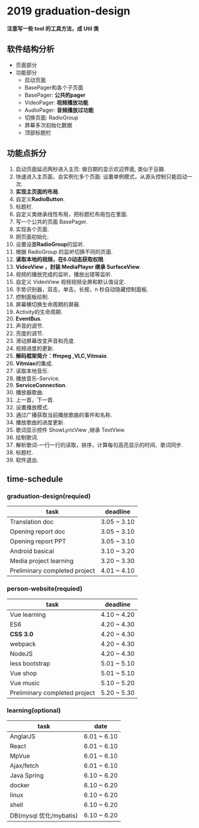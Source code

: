 # 2019 graduation-design
**注意写一些 tool 的工具方法，成 Util 类**

## 软件结构分析

* 页面部分
* 功能部分
  + 启动页面
  + BasePager和各个子页面
   - BasePager: **公共的pager**
   - VideoPager: **视频播放功能**
   - AudioPager: **音频播放过功能**
  + 切换页面: RadioGroup
  + 屏幕多次初始化数据
  + 顶部标题栏

## 功能点拆分
 1. 启动页面延迟两秒进入主页: 做日期的显示欢迎界面, 类似于豆瓣.
 2. 快速进入主页面，会实例化多个页面: 设置单例模式，从源头控制只能启动一次.
 3. **实现主页面的布局**.
 4. 自定义**RadioButton**.   
 5. 标题栏.
 6. 自定义类继承线性布局，把标题栏布局包在里面.    
 7. 写一个公共的页面 BasePager.
 8. 实现各个页面.
 9. 把页面初始化.
 10. 设置设置**RadioGroup**的监听.
 11. 根据 RadioGroup 的监听切换不同的页面.
 12. **读取本地的视频，在6.0动态获取权限**.
 13. **VideoView ，封装 MediaPlayer 继承 SurfaceView**.
 14. 视频的播放完成的监听，播放出错等监听.
 15. 自定义 VideoView 视频视频全屏和默认值设定.
 16. 手势识别器，双击，单击，长按，n 秒自动隐藏控制面板.
 17. 控制面板绘制.
 18. 屏幕横切换生命周期的屏蔽.
 19. Activity的生命周期.
 20. **EventBus**.
 20. 声音的调节.
 21. 亮度的调节.
 22. 滑动屏幕改变声音和亮度.
 23. 视频进度的更新.
 24. **解码框架简介：ffmpeg ,VLC,Vitmaio**.
 25. **Vitmiao**的集成.
 26. 读取本地音乐.
 27. 播放音乐-Service.
 28. **ServiceConnection**.
 29. 播放器歌曲.
 30. 上一首，下一首.
 31. 设置播放模式.
 32. 通过广播获取当前播放歌曲的事件和名称.
 33. 播放歌曲的进度更新.
 34. 歌词显示控件 ShowLyricView ,继承 TextView.
 35. 绘制歌词.
 36. 解析歌词-一行一行的读取，排序，计算每句高亮显示的时间、歌词同步.
 37. 标题栏.
 38. 软件退出.

 ## time-schedule
### graduation-design(requied)
 task | deadline
 --------------------- | ----------
 Translation doc       | 3.05 ~ 3.10
 Opening report doc    | 3.05 ~ 3.10
 Opening report PPT    | 3.05 ~ 3.10
 Android basical       | 3.10 ~ 3.20
 Media project learning| 3.20 ~ 3.30
 Preliminary completed project| 4.01 ~ 4.10

### person-website(requied)
 task | deadline
 --------------------- | -----------
 Vue learning          | 4.10 ~ 4.20
 ES6                   | 4.20 ~ 4.30
 **CSS 3.0**           | 4.20 ~ 4.30
 webpack               | 4.20 ~ 4.30
 NodeJS                | 4.20 ~ 4.30
 less bootstrap        | 5.01 ~ 5.10
 Vue shop              | 5.01 ~ 5.10
 Vue music             | 5.10 ~ 5.20
 Preliminary completed project| 5.20 ~ 5.30


 ### learning(optional)
  task    |  date
 --------------------- | -----------
  AnglarJS             | 6.01 ~ 6.10
  React                | 6.01 ~ 6.10
  MpVue                | 6.01 ~ 6.10
  Ajax/fetch           | 6.01 ~ 6.10
  Java Spring          | 6.10 ~ 6.20
  docker               | 6.10 ~ 6.20
  linux                | 6.10 ~ 6.20
  shell                | 6.10 ~ 6.20
  DB(mysql 优化/mybatis)| 6.10 ~ 6.20
